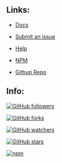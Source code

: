 
## Links: 

- [Docs](./index.md)

- [Submit an issue](https://github.com/Gninoskcaj/easy-math-module/issues/new/choose)

- [Help](./contact.md)

- [NPM](https://www.npmjs.com/package/easy-math-module)

- [Githup Repo](https://github.com/Gninoskcaj/easy-math-module)

## Info:

 [![GitHub followers](https://img.shields.io/github/followers/gninoskcaj.svg?style=social)](https://github.com/Gninoskcaj)


 [![GitHub forks](https://img.shields.io/github/forks/gninoskcaj/easy-math-module.svg?style=social)](https://github.com/Gninoskcaj/easy-math-module/network/members)

 [![GitHub watchers](https://img.shields.io/github/watchers/gninoskcaj/easy-math-module.svg?style=social)](https://github.com/Gninoskcaj/easy-math-module/watchers)

 [![GitHub stars](https://img.shields.io/github/stars/gninoskcaj/easy-math-module.svg?style=social)](https://github.com/Gninoskcaj/easy-math-module/stargazers)

 [![npm](https://img.shields.io/npm/dw/easy-math-module.svg?style=social)](https://www.npmjs.com/package/easy-math-module)

